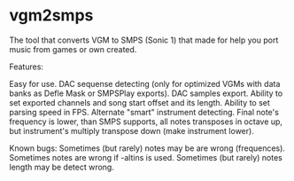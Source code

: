 # vgm2smps
The tool that converts VGM to SMPS (Sonic 1) that made for help you port music from games or own created.

Features:

Easy for use.
  DAC sequense detecting (only for optimized VGMs with data banks as Defle Mask or SMPSPlay exports).
  DAC samples export.
  Ability to set exported channels and song start offset and its length.
  Ability to set parsing speed in FPS.
  Alternate "smart" instrument detecting. Final note's frequency is lower, than SMPS supports, all notes transposes in octave up,
  but instrument's multiply transpose down (make instrument lower).

Known bugs:
  Sometimes (but rarely) notes may be are wrong (frequences).
  Sometimes notes are wrong if -altins is used.
  Sometimes (but rarely) notes length may be detect wrong.
